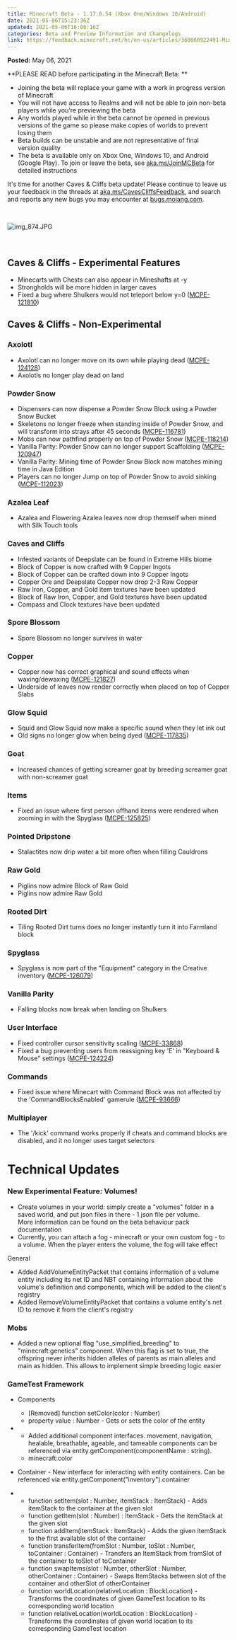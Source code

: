 ```yaml
---
title: Minecraft Beta - 1.17.0.54 (Xbox One/Windows 10/Android)
date: 2021-05-06T15:23:36Z
updated: 2021-05-06T16:08:16Z
categories: Beta and Preview Information and Changelogs
link: https://feedback.minecraft.net/hc/en-us/articles/360060922491-Minecraft-Beta-1-17-0-54-Xbox-One-Windows-10-Android-
---
```


**Posted:** May 06, 2021

**PLEASE READ before participating in the Minecraft Beta: **

- Joining the beta will replace your game with a work in progress version of Minecraft 
- You will not have access to Realms and will not be able to join non-beta players while you're previewing the beta
- Any worlds played while in the beta cannot be opened in previous versions of the game so please make copies of worlds to prevent losing them 
- Beta builds can be unstable and are not representative of final version quality 
- The beta is available only on Xbox One, Windows 10, and Android (Google Play). To join or leave the beta, see [aka.ms/JoinMCBeta](https://aka.ms/JoinMCBeta) for detailed instructions

It's time for another Caves & Cliffs beta update! Please continue to leave us your feedback in the threads at [aka.ms/CavesCliffsFeedback](https://aka.ms/CavesCliffsFeedback), and search and reports any new bugs you may encounter at [bugs.mojang.com](https://bugs.mojang.com/).

 

![img_874.JPG](https://feedback.minecraft.net/hc/article_attachments/360094726072/img_874.JPG)

 

## Caves & Cliffs - Experimental Features

- Minecarts with Chests can also appear in Mineshafts at -y
- Strongholds will be more hidden in larger caves
- Fixed a bug where Shulkers would not teleport below y=0 ([MCPE-121810](https://bugs.mojang.com/browse/MCPE-121810))

## Caves & Cliffs - Non-Experimental

### Axolotl

- Axolotl can no longer move on its own while playing dead ([MCPE-124128](https://bugs.mojang.com/browse/MCPE-124128))
- Axolotls no longer play dead on land

### Powder Snow

- Dispensers can now dispense a Powder Snow Block using a Powder Snow Bucket
- Skeletons no longer freeze when standing inside of Powder Snow, and will transform into strays after 45 seconds ([MCPE-116781](https://bugs.mojang.com/browse/MCPE-116781))
- Mobs can now pathfind properly on top of Powder Snow ([MCPE-118214](https://bugs.mojang.com/browse/MCPE-118214))
- Vanilla Parity: Powder Snow can no longer support Scaffolding ([MCPE-120947](https://bugs.mojang.com/browse/MCPE-120947))
- Vanilla Parity: Mining time of Powder Snow Block now matches mining time in Java Edition
- Players can no longer Jump on top of Powder Snow to avoid sinking ([MCPE-112023](https://bugs.mojang.com/browse/MCPE-112023))

### Azalea Leaf

- Azalea and Flowering Azalea leaves now drop themself when mined with Silk Touch tools

### Caves and Cliffs

- Infested variants of Deepslate can be found in Extreme Hills biome
- Block of Copper is now crafted with 9 Copper Ingots
- Block of Copper can be crafted down into 9 Copper Ingots
- Copper Ore and Deepslate Copper now drop 2-3 Raw Copper
- Raw Iron, Copper, and Gold item textures have been updated
- Block of Raw Iron, Copper, and Gold textures have been updated
- Compass and Clock textures have been updated

### Spore Blossom

- Spore Blossom no longer survives in water

### Copper

- Copper now has correct graphical and sound effects when waxing/dewaxing ([MCPE-121827](https://bugs.mojang.com/browse/MCPE-121827))
- Underside of leaves now render correctly when placed on top of Copper Slabs

### Glow Squid

- Squid and Glow Squid now make a specific sound when they let ink out
- Old signs no longer glow when being dyed ([MCPE-117835](https://bugs.mojang.com/browse/MCPE-117835))

### Goat

- Increased chances of getting screamer goat by breeding screamer goat with non-screamer goat

### Items

- Fixed an issue where first person offhand items were rendered when zooming in with the Spyglass ([MCPE-125825](https://bugs.mojang.com/browse/MCPE-125825))

### Pointed Dripstone

- Stalactites now drip water a bit more often when filling Cauldrons

### Raw Gold

- Piglins now admire Block of Raw Gold
- Piglins now admire Raw Gold

### Rooted Dirt

- Tiling Rooted Dirt turns does no longer instantly turn it into Farmland block

### Spyglass

- Spyglass is now part of the "Equipment" category in the Creative inventory ([MCPE-126079](https://bugs.mojang.com/browse/MCPE-126079))

### Vanilla Parity

- Falling blocks now break when landing on Shulkers

### User Interface

- Fixed controller cursor sensitivity scaling ([MCPE-33868](https://bugs.mojang.com/browse/MCPE-33868))
- Fixed a bug preventing users from reassigning key 'E' in "Keyboard & Mouse" settings ([MCPE-124224](https://bugs.mojang.com/browse/MCPE-124224))

### Commands

- Fixed issue where Minecart with Command Block was not affected by the 'CommandBlocksEnabled' gamerule ([MCPE-93666](https://bugs.mojang.com/browse/MCPE-93666))

### Multiplayer

- The '/kick' command works properly if cheats and command blocks are disabled, and it no longer uses target selectors

# Technical Updates

### New Experimental Feature: Volumes! 

- Create volumes in your world: simply create a "volumes" folder in a saved world, and put json files in there - 1 json file per volume. More information can be found on the beta behaviour pack documentation 
- Currently, you can attach a fog - minecraft or your own custom fog - to a volume. When the player enters the volume, the fog will take effect 

General

- Added AddVolumeEntityPacket that contains information of a volume entity including its net ID and NBT containing information about the volume's definition and components, which will be added to the client's registry
- Added RemoveVolumeEntityPacket that contains a volume entity's net ID to remove it from the client's registry

### Mobs

- Added a new optional flag "use_simplified_breeding" to "minecraft:genetics" component. When this flag is set to true, the offspring never inherits hidden alleles of parents as main alleles and main as hidden. This allows to implement simple breeding logic easier

### GameTest Framework

- Components
  - \[Removed\] function setColor(color : Number)
  - property value : Number - Gets or sets the color of the entity

- - Added additional component interfaces. movement, navigation, healable, breathable, ageable, and tameable components can be referenced via entity.getComponent(componentName : string).
  - minecraft:color

- Container - New interface for interacting with entity containers. Can be referenced via entity.getComponent("inventory").container

- - function setItem(slot : Number, itemStack : ItemStack) - Adds itemStack to the container at the given slot
  - function getItem(slot : Number) : ItemStack - Gets the itemStack at the given slot
  - function addItem(itemStack : ItemStack) - Adds the given itemStack to the first available slot of the container
  - function transferItem(fromSlot : Number, toSlot : Number, toContainer : Container) - Transfers an ItemStack from fromSlot of the container to toSlot of toContainer
  - function swapItems(slot : Number, otherSlot : Number, otherContainer : Container) - Swaps ItemStacks between slot of the container and otherSlot of otherContainer
  - function worldLocation(relativeLocation : BlockLocation) - Transforms the coordinates of given GameTest location to its corresponding world location
  - function relativeLocation(worldLocation : BlockLocation) - Transforms the coordinates of given world location to its corresponding GameTest location
